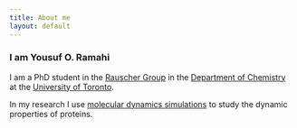 ```yaml
---
title: About me
layout: default
---
```


### I am Yousuf O. Ramahi

I am a PhD student in the [Rauscher Group](https://rauscher-group.physics.utoronto.ca/) in the [Department of Chemistry](https://chemistry.utoronto.ca) at the [University of Toronto](https://utoronto.ca).

In my research I use [molecular dynamics simulations](https://www.cell.com/neuron/fulltext/S0896-6273(18)30684-6) to study the dynamic properties of proteins.